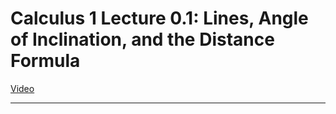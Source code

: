 # Calculus 1 Lecture 0.1: Lines, Angle of Inclination, and the Distance Formula

[Video](https://www.youtube.com/watch?v=fYyARMqiaag)

---
